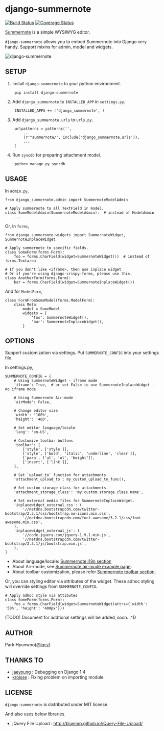 django-summernote
=================
[![Build Status](https://travis-ci.org/lqez/django-summernote.png?branch=master)](https://travis-ci.org/lqez/django-summernote)
[![Coverage Status](https://coveralls.io/repos/lqez/django-summernote/badge.png?branch=master)](https://coveralls.io/r/lqez/django-summernote?branch=master)

[Summernote](https://github.com/HackerWins/summernote) is a simple WYSIWYG editor.

`django-summernote` allows you to embed Summernote into Django very handy. Support mixins for admin, model and widgets.

![django-summernote](https://raw.github.com/lqez/pastebin/master/img/django-summernote.png "Screenshot of django-summernote")



SETUP
-----

1. Install `django-summernote` to your python environment.

        pip install django-summernote

2. Add `django_summernote` to `INSTALLED_APP` in `settings.py`.

        INSTALLED_APPS += ('django_summernote', )

3. Add `django_summernote.urls` to `urls.py`.

        urlpatterns = patterns('',
            ...
            (r'^summernote/', include('django_summernote.urls')),
            ...
        )

4. Run `syncdb` for preparing attachment model.

        python manage.py syncdb


USAGE
-----

In `admin.py`,

    from django_summernote.admin import SummernoteModelAdmin

    # Apply summernote to all TextField in model.
    class SomeModelAdmin(SummernoteModelAdmin):  # instead of ModelAdmin
        ...

Or, in `forms`,

    from django_summernote.widgets import SummernoteWidget, SummernoteInplaceWidget

    # Apply summernote to specific fields.
    class SomeForm(forms.Form):
        foo = forms.CharField(widget=SummernoteWidget())  # instead of forms.Textarea

    # If you don't like <iframe>, then use inplace widget
    # Or if you're using django-crispy-forms, please use this.
    class AnotherForm(forms.Form):
        bar = forms.CharField(widget=SummernoteInplaceWidget())

And for `ModelForm`,

    class FormFromSomeModel(forms.ModelForm):
        class Meta:
            model = SomeModel
            widgets = {
                'foo': SummernoteWidget(),
                'bar': SummernoteInplaceWidget(),
            }


OPTIONS
-------

Support customization via settings.
Put `SUMMERNOTE_CONFIG` into your settings file.

In settings.py,

    SUMMERNOTE_CONFIG = {
        # Using SummernoteWidget - iframe mode
        'iframe': True,  # or set False to use SummernoteInplaceWidget - no iframe mode

        # Using Summernote Air-mode
        'airMode': False,

        # Change editor size
        'width': '100%',
        'height': '480',

        # Set editor language/locale
        'lang': 'en-US',

        # Customize toolbar buttons
        'toolbar': [
            ['style', ['style']],
            ['style', ['bold', 'italic', 'underline', 'clear']],
            ['para', ['ul', 'ol', 'height']],
            ['insert', ['link']],
        ],

        # Set `upload_to` function for attachments.
        'attachment_upload_to': my_custom_upload_to_func(),

        # Set custom storage class for attachments.
        'attachment_storage_class': 'my.custom.storage.class.name',

        # Set external media files for SummernoteInplaceWidget.
        'inplacewidget_external_css': (
            '//netdna.bootstrapcdn.com/twitter-bootstrap/2.3.1/css/bootstrap.no-icons.min.css',
            '//netdna.bootstrapcdn.com/font-awesome/3.2.1/css/font-awesome.min.css',
        ),
        'inplacewidget_external_js': (
            '//code.jquery.com/jquery-1.9.1.min.js',
            '//netdna.bootstrapcdn.com/twitter-bootstrap/2.3.1/js/bootstrap.min.js',
        ),
    }

  - About language/locale: [Summernote i18n section](http://hackerwins.github.io/summernote/features.html#i18n-language)
  - About Air-mode, see [Summernote air-mode example page](http://hackerwins.github.io/summernote/example.html#airmode).
  - About toolbar customization, please refer [Summernote toolbar section](http://hackerwins.github.io/summernote/features.html#customtoolbar).

Or, you can styling editor via attributes of the widget. These adhoc styling will override settings from `SUMMERNOTE_CONFIG`.

    # Apply adhoc style via attibutes
    class SomeForm(forms.Form):
        foo = forms.CharField(widget=SummernoteWidget(attrs={'width': '50%', 'height': '400px'}))

(TODO) Document for addtional settings will be added, soon. :^D


AUTHOR
------

Park Hyunwoo([@lqez](https://twitter.com/lqez))


THANKS TO
---------

  - [jaeyoung](https://github.com/jeyraof) : Debugging on Django 1.4
  - [kroisse](https://github.com/kroisse) : Fixing problem on importing module

LICENSE
-------

`django-summernote` is distributed under MIT license.

And also uses below libraries.

  - jQuery File Upload : http://blueimp.github.io/jQuery-File-Upload/
